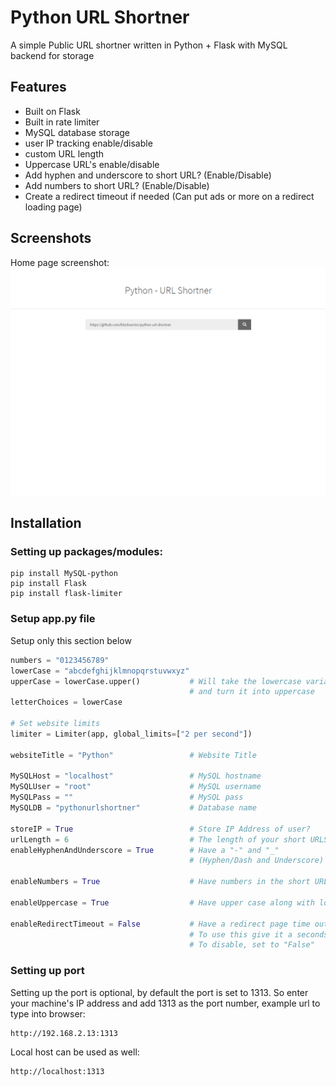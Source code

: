 # Python URL Shortner
A simple Public URL shortner written in Python + Flask with MySQL backend for storage

## Features
- Built on Flask
- Built in rate limiter
- MySQL database storage
- user IP tracking enable/disable
- custom URL length
- Uppercase URL's enable/disable
- Add hyphen and underscore to short URL? (Enable/Disable)
- Add numbers to short URL? (Enable/Disable)
- Create a redirect timeout if needed (Can put ads or more on a redirect loading page)

## Screenshots
Home page screenshot:
![Home Page Python URL Shortner screenshot](/screenshots/home.png?raw=true "Home Page Python URL Shortner")



## Installation
### Setting up packages/modules:
```
pip install MySQL-python
pip install Flask
pip install flask-limiter
```

### Setup app.py file
Setup only this section below
```py
numbers = "0123456789"
lowerCase = "abcdefghijklmnopqrstuvwxyz"
upperCase = lowerCase.upper()           # Will take the lowercase variable
                                        # and turn it into uppercase
letterChoices = lowerCase

# Set website limits
limiter = Limiter(app, global_limits=["2 per second"])

websiteTitle = "Python"                 # Website Title

MySQLHost = "localhost"                 # MySQL hostname
MySQLUser = "root"                      # MySQL username
MySQLPass = ""                          # MySQL pass
MySQLDB = "pythonurlshortner"           # Database name

storeIP = True                          # Store IP Address of user?
urlLength = 6                           # The length of your short URLS
enableHyphenAndUnderscore = True        # Have a "-" and "_"
                                        # (Hyphen/Dash and Underscore) in URLs?

enableNumbers = True                    # Have numbers in the short URL?

enableUppercase = True                  # Have upper case along with lowercase

enableRedirectTimeout = False           # Have a redirect page time out
                                        # To use this give it a seconds timeout
                                        # To disable, set to "False"
```

### Setting up port
Setting up the port is optional, by default the port is set to 1313.
So enter your machine's IP address and add 1313 as the port number,
example url to type into browser:
```
http://192.168.2.13:1313
```
Local host can be used as well:
```
http://localhost:1313
```
